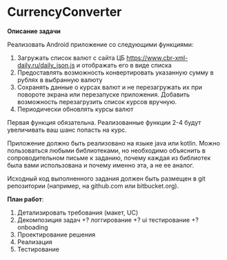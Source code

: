 # CurrencyConverter

**Описание задачи**

Реализовать Android приложение со следующими функциями:
1. Загружать список валют с сайта ЦБ https://www.cbr-xml-daily.ru/daily_json.js и отображать 
его в виде списка
2. Предоставлять возможность конвертировать указанную сумму в рублях в выбранную 
валюту
3. Сохранять данные о курсах валют и не перезагружать их при повороте экрана или 
перезапуске приложения. Добавить возможность перезагрузить список курсов вручную.
4. Периодически обновлять курсы валют

Первая функция обязательна. Реализованные функции 2-4 будут увеличивать ваш шанс попасть на 
курс.

Приложение должно быть реализовано на языке java или kotlin. 
Можно пользоваться любыми 
библиотеками, но необходимо объяснить в сопроводительном письме к заданию, почему каждая 
из библиотек была вами использована и почему именно эта, а не ее аналог.

Исходный код выполненного задания должен быть размещен в git репозитории 
(например, на github.com или bitbucket.org).


**План работ**:
1) Детализировать требования (макет, UC)
2) Декомпозиция задач
      +? логгирование
      +? ui тестирование
      +? onboading
4) Проектирование решения
5) Реализация
6) Тестирование 

